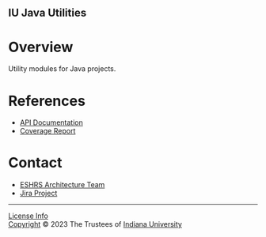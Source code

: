 IU Java Utilities
-----------------

Overview
========

Utility modules for Java projects.

References
==========
- [API Documentation](https://indiana-university.github.io/iu-java-util/main/site/apidocs/)
- [Coverage Report](https://indiana-university.github.io/iu-java-util/main/site/jacoco-aggregate/)

Contact
=======
- [ESHRS Architecture Team](mailto:ess-dev-l@iu.edu)
- [Jira Project](https://iu-uits.atlassian.net/projects/STARCH)

---
[License Info](LICENSE.md)  
[Copyright](https://www.iu.edu/copyright/) &copy; 2023 The Trustees of [Indiana University](https://iu.edu/)  

